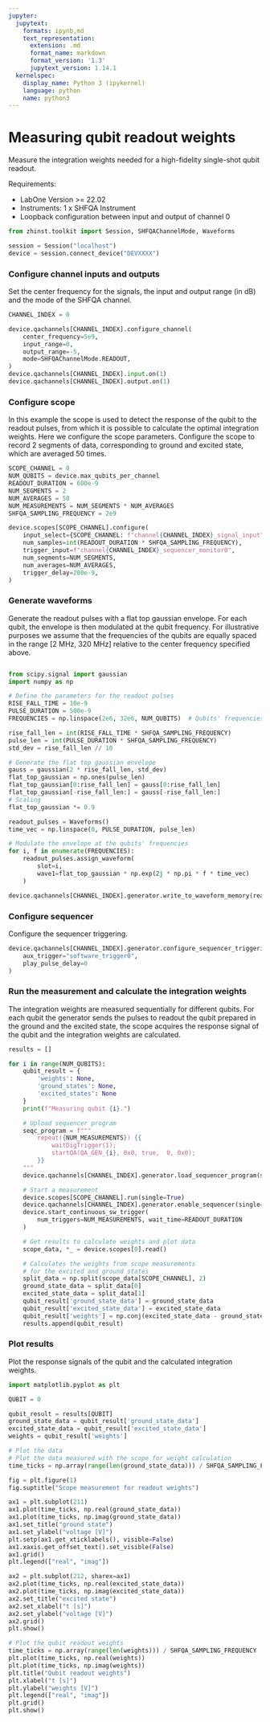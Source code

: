 ```yaml
---
jupyter:
  jupytext:
    formats: ipynb,md
    text_representation:
      extension: .md
      format_name: markdown
      format_version: '1.3'
      jupytext_version: 1.14.1
  kernelspec:
    display_name: Python 3 (ipykernel)
    language: python
    name: python3
---
```


# Measuring qubit readout weights

Measure the integration weights needed for a high-fidelity single-shot qubit readout.

Requirements:

* LabOne Version >= 22.02
* Instruments:
    1 x SHFQA Instrument
* Loopback configuration between input and output of channel 0

```python
from zhinst.toolkit import Session, SHFQAChannelMode, Waveforms

session = Session("localhost")
device = session.connect_device("DEVXXXX")
```

### Configure channel inputs and outputs
Set the center frequency for the signals, the input and output range (in dB) and the mode of the SHFQA channel.
```python
CHANNEL_INDEX = 0

device.qachannels[CHANNEL_INDEX].configure_channel(
    center_frequency=5e9,
    input_range=0,
    output_range=-5,
    mode=SHFQAChannelMode.READOUT,
)
device.qachannels[CHANNEL_INDEX].input.on(1)
device.qachannels[CHANNEL_INDEX].output.on(1)
```

### Configure scope
In this example the scope is used to detect the response of the qubit to the readout pulses, from which it is possible to calculate the optimal integration weights. Here we configure the scope parameters. Configure the scope to record 2 segments of data, corresponding to ground and excited state, which are averaged 50 times.

```python
SCOPE_CHANNEL = 0
NUM_QUBITS = device.max_qubits_per_channel
READOUT_DURATION = 600e-9
NUM_SEGMENTS = 2
NUM_AVERAGES = 50
NUM_MEASUREMENTS = NUM_SEGMENTS * NUM_AVERAGES
SHFQA_SAMPLING_FREQUENCY = 2e9

device.scopes[SCOPE_CHANNEL].configure(
    input_select={SCOPE_CHANNEL: f"channel{CHANNEL_INDEX}_signal_input"},
    num_samples=int(READOUT_DURATION * SHFQA_SAMPLING_FREQUENCY),
    trigger_input=f"channel{CHANNEL_INDEX}_sequencer_monitor0",
    num_segments=NUM_SEGMENTS,
    num_averages=NUM_AVERAGES,
    trigger_delay=200e-9,
)
```

### Generate waveforms
Generate the readout pulses with a flat top gaussian envelope. For each qubit, the envelope is then modulated at the qubit frequency. For illustrative purposes we assume that the frequencies of the qubits are equally spaced in the range [2 MHz, 320 MHz] relative to the center frequency specified above.
```python

from scipy.signal import gaussian
import numpy as np

# Define the parameters for the readout pulses
RISE_FALL_TIME = 10e-9
PULSE_DURATION = 500e-9
FREQUENCIES = np.linspace(2e6, 32e6, NUM_QUBITS)  # Qubits' frequencies

rise_fall_len = int(RISE_FALL_TIME * SHFQA_SAMPLING_FREQUENCY)
pulse_len = int(PULSE_DURATION * SHFQA_SAMPLING_FREQUENCY)
std_dev = rise_fall_len // 10

# Generate the flat top gaussian envelope
gauss = gaussian(2 * rise_fall_len, std_dev)
flat_top_gaussian = np.ones(pulse_len)
flat_top_gaussian[0:rise_fall_len] = gauss[0:rise_fall_len]
flat_top_gaussian[-rise_fall_len:] = gauss[-rise_fall_len:]
# Scaling
flat_top_gaussian *= 0.9

readout_pulses = Waveforms()
time_vec = np.linspace(0, PULSE_DURATION, pulse_len)

# Modulate the envelope at the qubits' frequencies
for i, f in enumerate(FREQUENCIES):
    readout_pulses.assign_waveform(
        slot=i,
        wave1=flat_top_gaussian * np.exp(2j * np.pi * f * time_vec)
    )

device.qachannels[CHANNEL_INDEX].generator.write_to_waveform_memory(readout_pulses)
```

### Configure sequencer
Configure the sequencer triggering.
```python
device.qachannels[CHANNEL_INDEX].generator.configure_sequencer_triggering(
    aux_trigger="software_trigger0",
    play_pulse_delay=0
)
```

### Run the measurement and calculate the integration weights
The integration weights are measured sequentially for different qubits. For each qubit the generator sends the pulses to readout the qubit prepared in the ground and the excited state, the scope acquires the response signal of the qubit and the integration weights are calculated.
```python
results = []

for i in range(NUM_QUBITS):
    qubit_result = {
        'weights': None,
        'ground_states': None,
        'excited_states': None
    }
    print(f"Measuring qubit {i}.")

    # Upload sequencer program
    seqc_program = f"""
        repeat({NUM_MEASUREMENTS}) {{
            waitDigTrigger(1);
            startQA(QA_GEN_{i}, 0x0, true,  0, 0x0);
        }}
    """
    device.qachannels[CHANNEL_INDEX].generator.load_sequencer_program(seqc_program)

    # Start a measurement
    device.scopes[SCOPE_CHANNEL].run(single=True)
    device.qachannels[CHANNEL_INDEX].generator.enable_sequencer(single=True)
    device.start_continuous_sw_trigger(
        num_triggers=NUM_MEASUREMENTS, wait_time=READOUT_DURATION
    )

    # Get results to calculate weights and plot data
    scope_data, *_ = device.scopes[0].read()

    # Calculates the weights from scope measurements
    # for the excited and ground states
    split_data = np.split(scope_data[SCOPE_CHANNEL], 2)
    ground_state_data = split_data[0]
    excited_state_data = split_data[1]
    qubit_result['ground_state_data'] = ground_state_data
    qubit_result['excited_state_data'] = excited_state_data
    qubit_result['weights'] = np.conj(excited_state_data - ground_state_data)
    results.append(qubit_result)
```

### Plot results
Plot the response signals of the qubit and the calculated integration weights.
```python
import matplotlib.pyplot as plt

QUBIT = 0

qubit_result = results[QUBIT]
ground_state_data = qubit_result['ground_state_data']
excited_state_data = qubit_result['excited_state_data']
weights = qubit_result['weights']

# Plot the data
# Plot the data measured with the scope for weight calculation
time_ticks = np.array(range(len(ground_state_data))) / SHFQA_SAMPLING_FREQUENCY

fig = plt.figure(1)
fig.suptitle("Scope measurement for readout weights")

ax1 = plt.subplot(211)
ax1.plot(time_ticks, np.real(ground_state_data))
ax1.plot(time_ticks, np.imag(ground_state_data))
ax1.set_title("ground state")
ax1.set_ylabel("voltage [V]")
plt.setp(ax1.get_xticklabels(), visible=False)
ax1.xaxis.get_offset_text().set_visible(False)
ax1.grid()
plt.legend(["real", "imag"])

ax2 = plt.subplot(212, sharex=ax1)
ax2.plot(time_ticks, np.real(excited_state_data))
ax2.plot(time_ticks, np.imag(excited_state_data))
ax2.set_title("excited state")
ax2.set_xlabel("t [s]")
ax2.set_ylabel("voltage [V]")
ax2.grid()
plt.show()

# Plot the qubit readout weights
time_ticks = np.array(range(len(weights))) / SHFQA_SAMPLING_FREQUENCY
plt.plot(time_ticks, np.real(weights))
plt.plot(time_ticks, np.imag(weights))
plt.title("Qubit readout weights")
plt.xlabel("t [s]")
plt.ylabel("weights [V]")
plt.legend(["real", "imag"])
plt.grid()
plt.show()
```
